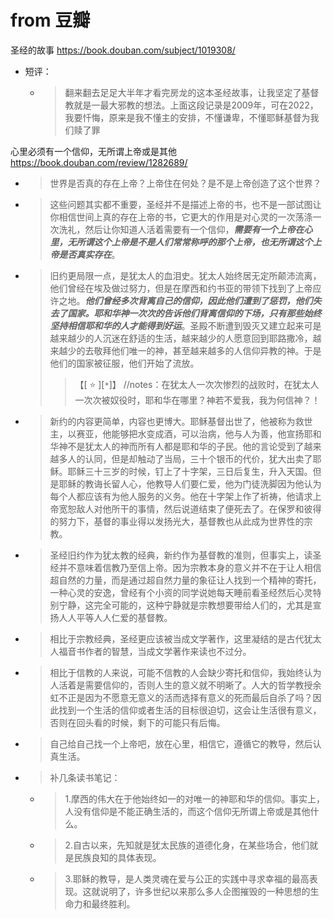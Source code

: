 
# from 豆瓣

圣经的故事 https://book.douban.com/subject/1019308/
- 短评：
  * > 翻来翻去足足大半年才看完房龙的这本圣经故事，让我坚定了基督教就是一最大邪教的想法。上面这段记录是2009年，可在2022，我要忏悔，原来是我不懂主的安排，不懂谦卑，不懂耶稣基督为我们赎了罪

心里必须有一个信仰，无所谓上帝或是其他 https://book.douban.com/review/1282689/
- > 世界是否真的存在上帝？上帝住在何处？是不是上帝创造了这个世界？
- > 这些问题其实都不重要，圣经并不是描述上帝的书，也不是一部试图让你相信世间上真的存在上帝的书，它更大的作用是对心灵的一次荡涤一次洗礼，然后让你知道人活着需要有一个信仰，***需要有一个上帝在心里，无所谓这个上帝是不是人们常常称呼的那个上帝，也无所谓这个上帝是否真实存在***。
- > 旧约更局限一点，是犹太人的血泪史。犹太人始终居无定所颠沛流离，他们曾经在埃及做过努力，但是在摩西和约书亚的带领下找到了上帝应许之地。***他们曾经多次背离自己的信仰，因此他们遭到了惩罚，他们失去了国家。耶和华神一次次的告诉他们背离信仰的下场，只有那些始终坚持相信耶和华的人才能得到好运***。圣殿不断遭到毁灭又建立起来可是越来越少的人沉迷在舒适的生活，越来越少的人愿意回到耶路撒冷，越来越少的去敬拜他们唯一的神，甚至越来越多的人信仰异教的神。于是他们的国家被征服，他们开始了流放。
  >> 【[ :star: ][`*`]】 //notes：在犹太人一次次惨烈的战败时，在犹太人一次次被奴役时，耶和华在哪里？神若不爱我，我为何信神？！
- > 新约的内容更简单，内容也更博大。耶稣基督出世了，他被称为救世主，以赛亚，他能够把水变成酒，可以治病，他与人为善，他宣扬耶和华神不是犹太人的神而所有人都是耶和华的子民。他的言论受到了越来越多人的认同，但是却触动了当局，三十个银币的代价，犹大出卖了耶稣。耶稣三十三岁的时候，钉上了十字架，三日后复生，升入天国。但是耶稣的教诲长留人心，他教导人们要仁爱，他为门徒洗脚因为他认为每个人都应该有为他人服务的义务。他在十字架上作了祈祷，他请求上帝宽恕敌人对他所干的事情，然后说道结束了便死去了。在保罗和彼得的努力下，基督的事业得以发扬光大，基督教也从此成为世界性的宗教。
- > 圣经旧约作为犹太教的经典，新约作为基督教的准则，但事实上，读圣经并不意味着信教乃至信上帝。因为宗教本身的意义并不在于让人相信超自然的力量，而是通过超自然力量的象征让人找到一个精神的寄托，一种心灵的安逸，曾经有个小资的同学说她每天睡前看圣经然后心灵特别宁静，这完全可能的，这种宁静就是宗教想要带给人们的，尤其是宣扬人人平等人人仁爱的基督教。
- > 相比于宗教经典，圣经更应该被当成文学著作，这里凝结的是古代犹太人福音书作者的智慧，当成文学著作来读也不过分。
- > 相比于信教的人来说，可能不信教的人会缺少寄托和信仰，我始终认为人活着是需要信仰的，否则人生的意义就不明晰了。人大的哲学教授余虹不正是因为不愿意无意义的活而选择有意义的死而最后自杀了吗？因此找到一个生活的信仰或者生活的目标很迫切，这会让生活很有意义，否则在回头看的时候，剩下的可能只有后悔。
- > 自己给自己找一个上帝吧，放在心里，相信它，遵循它的教导，然后认真生活。
- > 补几条读书笔记：
  * > 1.摩西的伟大在于他始终如一的对唯一的神耶和华的信仰。事实上，人没有信仰是不能正确生活的，而这个信仰无所谓上帝或是其他什么。
  * > 2.自古以来，先知就是犹太民族的道德化身，在某些场合，他们就是民族良知的具体表现。
  * > 3.耶稣的教导，是人类灵魂在爱与公正的实践中寻求幸福的最高表现。这就说明了，许多世纪以来那么多人企图摧毁的一种思想的生命力和最终胜利。
